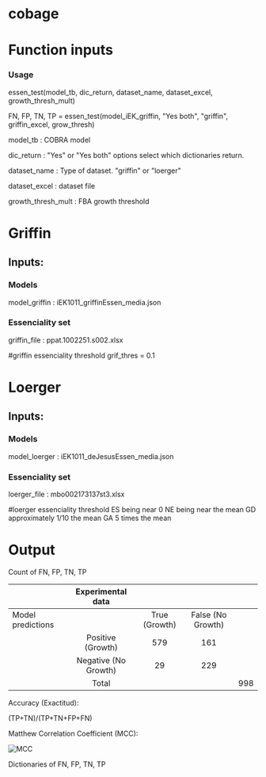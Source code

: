 # cobage

# Function inputs

### Usage

essen_test(model_tb, dic_return, dataset_name, dataset_excel, growth_thresh_mult)

FN, FP, TN, TP = essen_test(model_iEK_griffin, "Yes both", "griffin", griffin_excel, grow_thresh)

model_tb : COBRA model

dic_return : "Yes" or "Yes both" options select which dictionaries return.

dataset_name : Type of dataset. "griffin" or "loerger"

dataset_excel :  dataset file

growth_thresh_mult : FBA growth threshold

# Griffin

## Inputs:

### Models

model_griffin : iEK1011_griffinEssen_media.json

### Essenciality set

griffin_file : ppat.1002251.s002.xlsx

#griffin essenciality threshold
grif_thres = 0.1

# Loerger

## Inputs:

### Models

model_loerger : iEK1011_deJesusEssen_media.json

### Essenciality set

loerger_file : mbo002173137st3.xlsx

#loerger essenciality threshold
ES being near 0
NE being near the mean
GD approximately 1/10 the mean
GA 5 times the mean


# Output
Count of FN, FP, TN, TP

|                                                   | Experimental data         |            |                |          |
|---------------------------------------------------|:-------------------------:|:----------:|:--------------:|----------|
| Model predictions                                 |                           |  True (Growth) | False  (No Growth) |          |
|                                                   |         Positive (Growth)        |   579  |     161    |          |
|                                                   |       Negative (No Growth)       |    29   |     229    |          |
|                                                   |           Total           |            |                | 998 |



Accuracy (Exactitud):

(TP+TN)/(TP+TN+FP+FN)

Matthew Correlation Coefficient (MCC):

![MCC](https://github.com/AgustinPardo/cobage/images/MCC.png)

Dictionaries of FN, FP, TN, TP

